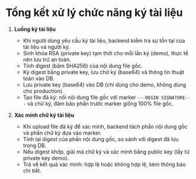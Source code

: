 # Tổng kết xử lý chức năng ký tài liệu

1. **Luồng ký tài liệu**
   - Khi người dùng yêu cầu ký tài liệu, backend kiểm tra sự tồn tại của tài liệu và người ký.
   - Sinh khóa RSA (private key) tạm thời cho mỗi lần ký (demo), thực tế nên lưu trữ an toàn.
   - Tính digest (băm SHA256) của nội dung file gốc.
   - Ký digest bằng private key, lưu chữ ký (base64) và thông tin thuật toán vào DB.
   - Lưu private key (base64) vào DB (chỉ dùng cho demo, không dùng cho production).
   - Tạo file đã ký: nối nội dung file gốc với marker `---BEGIN SIGNATURE---` và chữ ký, đảm bảo phần trước marker giống 100% file gốc.

2. **Xác minh chữ ký tài liệu**
   - Khi upload file đã ký để xác minh, backend tách phần nội dung gốc và phần chữ ký dựa vào marker.
   - Tính lại digest của phần nội dung gốc, so sánh với digest đã lưu trong DB.
   - Nếu digest khớp, giải mã chữ ký và xác minh bằng public key (lấy từ private key demo).
   - Trả về kết quả xác minh: hợp lệ hoặc không hợp lệ, kèm thông báo chi tiết.
